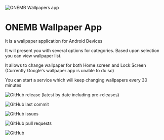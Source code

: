
![ONEMB Wallpapers app](https://firebasestorage.googleapis.com/v0/b/onemb-wallpapers.appspot.com/o/Banner%20(1).png?alt=media&token=d527b894-03b1-42a3-8403-3e84cd7d7b6a)

# ONEMB Wallpaper App

It is a wallpaper application for Android Devices

It will present you with several options for categories. Based upon selection you can view wallpaper list.

It allows to change wallpaper for both Home screen and Lock Screen (Currently Google's wallpaper app is unable to do so)

You can start a service which will keep changing wallpapers every 30 minutes

![GitHub release (latest by date including pre-releases)](https://img.shields.io/github/v/release/one-mb-rai/ONEMBWallpapers/?include_prereleases)

![GitHub last commit](https://img.shields.io/github/last-commit/one-mb-rai/ONEMBWallpapers/)

![GitHub issues](https://img.shields.io/github/issues-raw/one-mb-rai/ONEMBWallpapers/)

![GitHub pull requests](https://img.shields.io/github/issues-pr/one-mb-rai/ONEMBWallpapers/)

![GitHub](https://img.shields.io/github/license/one-mb-rai/ONEMBWallpapers/)
